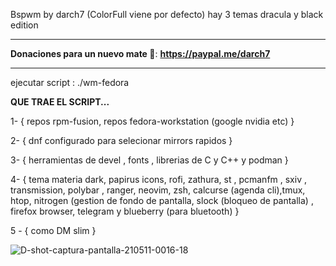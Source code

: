 Bspwm by darch7 (ColorFull viene por defecto) hay 3 temas dracula y black edition

--------------------------------------------------------------------------------------------

**Donaciones para un nuevo mate 🧉**: **https://paypal.me/darch7**

--------------------------------------------------------------------------------------------


ejecutar script : ./wm-fedora


**QUE TRAE EL SCRIPT...**

1- { repos rpm-fusion, repos fedora-workstation (google nvidia etc) } 


2- { dnf configurado para selecionar mirrors rapidos }


3- { herramientas de devel , fonts , librerias de C y C++ y podman }


4- { tema materia dark, papirus icons, rofi, zathura, st , pcmanfm , sxiv , transmission, polybar , ranger, neovim, zsh, calcurse (agenda cli),tmux, htop, nitrogen (gestion de fondo de pantalla, slock (bloqueo de pantalla) , firefox browser, telegram y blueberry (para bluetooth) }

5 - { como DM slim }


![D-shot-captura-pantalla-210511-0016-18](https://user-images.githubusercontent.com/70046164/117753017-2d94ee80-b1ee-11eb-9640-48a56489b75a.png)
